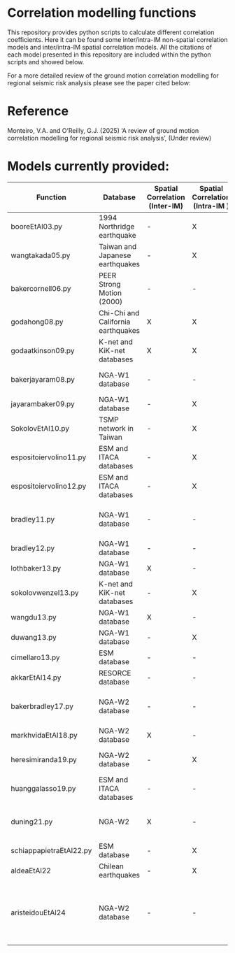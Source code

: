 # Correlation modelling functions
This repository provides python scripts to calculate different correlation coefficients. Here it can be found some inter/intra-IM non-spatial correlation models and inter/intra-IM spatial correlation models.
All the citations of each model presented in this repository are included within the python scripts and showed below.

For a more detailed review of the ground motion correlation modelling for regional seismic risk analysis please see the paper cited below:

# Reference
Monteiro, V.A. and O’Reilly, G.J. (2025) ‘A review of ground motion correlation modelling for regional seismic risk analysis’, (Under review)

# Models currently provided:



|        Function           |             Database                            | Spatial Correlation (Inter-IM) | Spatial Correlation (Intra-IM ) |   Non-Spatial Correlation  |    Intensity Measures  |  Reference                 |
|---------------------------|-------------------------------------------------|-----------|-----------|----------------------------|-----------------------------------------------------|-------------------------------------|
|   booreEtAl03.py          |  1994 Northridge earthquake                     |     -     |     X     |             -              |    PGA                                              | Boore et al. [2003]                 |
|   wangtakada05.py         |  Taiwan and Japanese earthquakes                |     -     |     X     |             -              |    PGV                                              | Wang and Takada [2005]              |
|   bakercornell06.py       |  PEER Strong Motion (2000)                      |     -     |     -     |             X              |    Sa(T)                                            | Baker and Cornell [2006]            |
|   godahong08.py           |  Chi-Chi and California earthquakes             |     X     |     X     |             -              |    Sa(T), PGA                                       | Goda and Hong [2008]                |
|   godaatkinson09.py       |  K-net and KiK-net databases                    |     X     |     X     |             X              |    Sa(T), PGA                                       | Goda and Atkinson [2009]            |
|   bakerjayaram08.py       |  NGA-W1 database                                |     -     |     -     |             X              |    Sa(T)                                            | Baker and Jayaram [2008]            |
|   jayarambaker09.py       |  NGA-W1 database                                |     -     |     X     |             -              |    Sa(T)                                            | Jayaram and Baker [2009]            |
|   SokolovEtAl10.py        |  TSMP network in Taiwan                         |     -     |     X     |             -              |    PGA                                              | Sokolov et al. [2010]               |
|   espositoiervolino11.py  |  ESM  and ITACA databases                       |     -     |     X     |             -              |    PGA, PGV                                         | Esposito and Iervolino [2011]       |
|   espositoiervolino12.py  |  ESM  and ITACA databases                       |     -     |     X     |             -              |    Sa(T)                                            | Esposito and Iervolino [2012]       |
|   bradley11.py            |  NGA-W1 database                                |     -     |     -     |             X              |    Sa(T), PGA, PGV, Duration                        | Bradley [2011]                      |  
|   bradley12.py            |  NGA-W1 database                                |     -     |     -     |             X              |    Sa(T), PGV                                       | Bradley [2012]                      |
|   lothbaker13.py          |  NGA-W1 database                                |     X     |     -     |             -              |    Sa(T)                                            | Loth and Baker [2013]               |
|   sokolovwenzel13.py      |  K-net and KiK-net databases                    |     -     |     X     |             -              |    PGA, PGV                                         | Sokolov and Wenzel [2013]           |
|   wangdu13.py             |  NGA-W1 database                                |     X     |     -     |             -              |    Sa(T)                                            | Wang and Du [2013]                  |
|   duwang13.py             |  NGA-W1 database                                |     -     |     X     |             -              |    Sa(T)                                            | Du and Wang [2013]                  |
|   cimellaro13.py          |  ESM database                                   |     -     |     -     |             X              |    Sa(T)                                            | Cimellaro [2013]                    |
|   akkarEtAl14.py          |  RESORCE database                               |     -     |     -     |             X              |    Sa(T), PGA                                       | Akkar et al. [2014]                 |
|   bakerbradley17.py       |  NGA-W2 database                                |     -     |     -     |             X              |    Sa(T), PGA, PGV, Duration                        | Baker and Bradley [2017]            |
|   markhvidaEtAl18.py      |  NGA-W2 database                                |     X     |     -     |             -              |    Sa(T)                                            | Markhvida et al. [2018]             |
|   heresimiranda19.py      |  NGA-W2 database                                |     -     |     X     |             -              |    Sa(T), PGA                                       | Heresi and Miranda [2019]           |
|   huanggalasso19.py       |  ESM and ITACA databases                        |     -     |     -     |             X              |    Sa(T), PGA, PGV                                  | Huang and Galasso [2019]            |
|   duning21.py             |  NGA-W2                                         |     X     |     -     |             -              |    Sa(T), PGA, PGV, Duration                        | Du and Ning [2021]                  |
|   schiappapietraEtAl22.py |  ESM database                                   |     -     |     X     |             -              |    Sa(T)                                            | Schiappapietra et al [2022]         |
|   aldeaEtAl22             |  Chilean earthquakes                            |     -     |     X     |             -              |    Sa(T), PGA                                       | Aldea et al. [2022]                 |
|   aristeidouEtAl24        |  NGA-W2 database                                |     -     |     -     |             X              |    Sa(T), PGA, PGV, PGD, Duration, FIV3, Saavg(T)   | Aristeidou et al. [2024]            |



